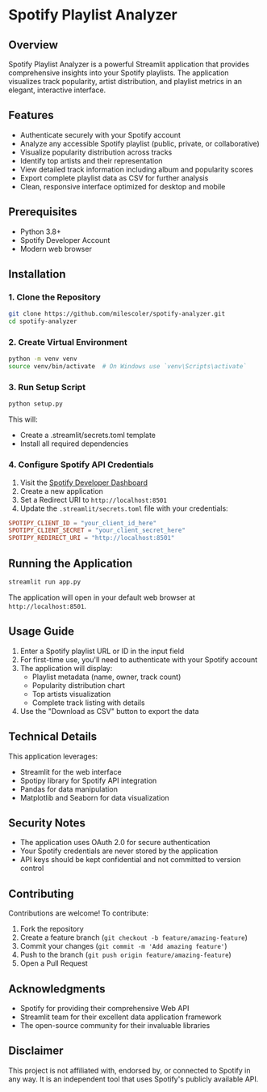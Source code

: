 # Spotify Playlist Analyzer

## Overview
Spotify Playlist Analyzer is a powerful Streamlit application that provides comprehensive insights into your Spotify playlists. The application visualizes track popularity, artist distribution, and playlist metrics in an elegant, interactive interface.

## Features
- Authenticate securely with your Spotify account
- Analyze any accessible Spotify playlist (public, private, or collaborative)
- Visualize popularity distribution across tracks
- Identify top artists and their representation
- View detailed track information including album and popularity scores
- Export complete playlist data as CSV for further analysis
- Clean, responsive interface optimized for desktop and mobile

## Prerequisites
- Python 3.8+
- Spotify Developer Account
- Modern web browser

## Installation

### 1. Clone the Repository
```bash
git clone https://github.com/milescoler/spotify-analyzer.git
cd spotify-analyzer
```

### 2. Create Virtual Environment
```bash
python -m venv venv
source venv/bin/activate  # On Windows use `venv\Scripts\activate`
```

### 3. Run Setup Script
```bash
python setup.py
```

This will:
- Create a .streamlit/secrets.toml template
- Install all required dependencies

### 4. Configure Spotify API Credentials
1. Visit the [Spotify Developer Dashboard](https://developer.spotify.com/dashboard/)
2. Create a new application
3. Set a Redirect URI to `http://localhost:8501`
4. Update the `.streamlit/secrets.toml` file with your credentials:
```toml
SPOTIPY_CLIENT_ID = "your_client_id_here"
SPOTIPY_CLIENT_SECRET = "your_client_secret_here"
SPOTIPY_REDIRECT_URI = "http://localhost:8501"
```

## Running the Application
```bash
streamlit run app.py
```

The application will open in your default web browser at `http://localhost:8501`.

## Usage Guide
1. Enter a Spotify playlist URL or ID in the input field
2. For first-time use, you'll need to authenticate with your Spotify account
3. The application will display:
   - Playlist metadata (name, owner, track count)
   - Popularity distribution chart
   - Top artists visualization
   - Complete track listing with details
4. Use the "Download as CSV" button to export the data

## Technical Details
This application leverages:
- Streamlit for the web interface
- Spotipy library for Spotify API integration
- Pandas for data manipulation
- Matplotlib and Seaborn for data visualization

## Security Notes
- The application uses OAuth 2.0 for secure authentication
- Your Spotify credentials are never stored by the application
- API keys should be kept confidential and not committed to version control

## Contributing
Contributions are welcome! To contribute:

1. Fork the repository
2. Create a feature branch (`git checkout -b feature/amazing-feature`)
3. Commit your changes (`git commit -m 'Add amazing feature'`)
4. Push to the branch (`git push origin feature/amazing-feature`)
5. Open a Pull Request

## Acknowledgments
- Spotify for providing their comprehensive Web API
- Streamlit team for their excellent data application framework
- The open-source community for their invaluable libraries

## Disclaimer
This project is not affiliated with, endorsed by, or connected to Spotify in any way. It is an independent tool that uses Spotify's publicly available API.
